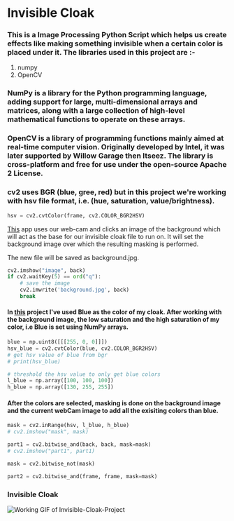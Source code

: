 # Invisible Cloak

### This is a Image Processing Python Script which helps us create effects like making something invisible when a certain color is placed under it. The libraries used in this project are :-

1. numpy
2. OpenCV

### NumPy is a library for the Python programming language, adding support for large, multi-dimensional arrays and matrices, along with a large collection of high-level mathematical functions to operate on these arrays.

### OpenCV is a library of programming functions mainly aimed at real-time computer vision. Originally developed by Intel, it was later supported by Willow Garage then Itseez. The library is cross-platform and free for use under the open-source Apache 2 License.

<!-- 
#### In this python project, I've used Haar-Cascade-Frontal-Detection Algorithm.

[Haar Cascade Frontal Face XML](https://raw.githubusercontent.com/opencv/opencv/master/data/haarcascades/haarcascade_frontalface_default.xml "Haar Cascade XML") -->

### cv2 uses BGR (blue, gree, red) but in this project we're working with hsv file format, i.e. (hue, saturation, value/brightness).

```python
hsv = cv2.cvtColor(frame, cv2.COLOR_BGR2HSV)
```

[This](background.py) app uses our web-cam and clicks an image of the background which will act as the base for our invisible cloak file to run on.
It will set the background image over which the resulting masking is performed.

The new file will be saved as background.jpg. 

```python
cv2.imshow("image", back)
if cv2.waitKey(5) == ord("q"):
    # save the image
    cv2.imwrite('background.jpg', back)
    break
```

#### In [this](invisible-cloak.py) project I've used Blue as the color of my cloak. After working with the background image, the low saturation and the high saturation of my color, i.e Blue is set using NumPy arrays.

```python
blue = np.uint8([[[255, 0, 0]]])
hsv_blue = cv2.cvtColor(blue, cv2.COLOR_BGR2HSV)
# get hsv value of blue from bgr
# print(hsv_blue)

# threshold the hsv value to only get blue colors
l_blue = np.array([100, 100, 100])
h_blue = np.array([130, 255, 255])
```

#### After the colors are selected, masking is done on the background image and the current webCam image to add all the exisiting colors than blue.

``` python
mask = cv2.inRange(hsv, l_blue, h_blue)
# cv2.imshow("mask", mask)

part1 = cv2.bitwise_and(back, back, mask=mask)
# cv2.imshow("part1", part1)

mask = cv2.bitwise_not(mask)

part2 = cv2.bitwise_and(frame, frame, mask=mask)
```

### Invisible Cloak
![Working GIF of Invisible-Cloak-Project][inv-cloak]

[inv-cloak]: invisible-cloak.gif "Invisible-Cloak-Project"